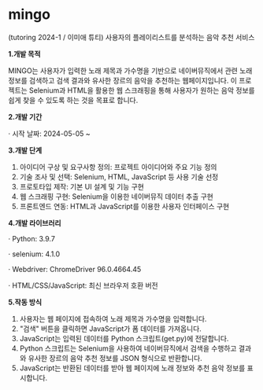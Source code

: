 # mingo
(tutoring 2024-1 / 이미애 튜티) 사용자의 플레이리스트를 분석하는 음악 추천 서비스 


**1.개발 목적**

MINGO는 사용자가 입력한 노래 제목과 가수명을 기반으로 네이버뮤직에서 관련 노래 정보를 검색하고 검색 결과와 유사한 장르의 음악을 추천하는 웹페이지입니다. 이 프로젝트는 Selenium과 HTML을 활용한 웹 스크래핑을 통해 사용자가 원하는 음악 정보를 쉽게 찾을 수 있도록 하는 것을 목표로 합니다.


**2.개발 기간**

· 시작 날짜: 2024-05-05 ~


**3.개발 단계**

1) 아이디어 구상 및 요구사항 정의: 프로젝트 아이디어와 주요 기능 정의
2) 기술 조사 및 선택: Selenium, HTML, JavaScript 등 사용 기술 선정
3) 프로토타입 제작: 기본 UI 설계 및 기능 구현
4) 웹 스크래핑 구현: Selenium을 이용한 네이버뮤직 데이터 추출 구현
5) 프론트엔드 연동: HTML과 JavaScript를 이용한 사용자 인터페이스 구현


**4.개발 라이브러리**

· Python: 3.9.7

· selenium: 4.1.0

· Webdriver: ChromeDriver 96.0.4664.45

· HTML/CSS/JavaScript: 최신 브라우저 호환 버전


**5.작동 방식**

1) 사용자는 웹 페이지에 접속하여 노래 제목과 가수명을 입력합니다.
2) "검색" 버튼을 클릭하면 JavaScript가 폼 데이터를 가져옵니다.
3) JavaScript는 입력된 데이터를 Python 스크립트(get.py)에 전달합니다.
4) Python 스크립트는 Selenium을 사용하여 네이버뮤직에서 검색을 수행하고 결과와 유사한 장르의 음악 추천 정보를 JSON 형식으로 반환합니다.
5) JavaScript는 반환된 데이터를 받아 웹 페이지에 노래 정보와 추천 음악 정보를 표시합니다.
